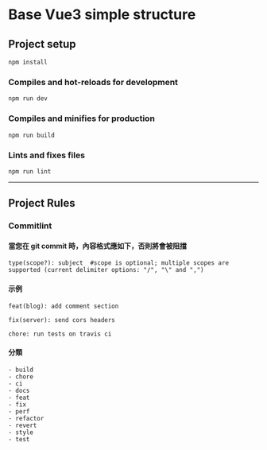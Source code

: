 # Base Vue3 simple structure

## Project setup

```
npm install
```

### Compiles and hot-reloads for development

```
npm run dev
```

### Compiles and minifies for production

```
npm run build
```

### Lints and fixes files

```
npm run lint
```

---

## Project Rules

### Commitlint

#### 當您在 git commit 時，內容格式應如下，否則將會被阻擋

```
type(scope?): subject  #scope is optional; multiple scopes are supported (current delimiter options: "/", "\" and ",")
```

#### 示例

```
feat(blog): add comment section
```

```
fix(server): send cors headers
```

```
chore: run tests on travis ci
```

#### 分類

```
- build
- chore
- ci
- docs
- feat
- fix
- perf
- refactor
- revert
- style
- test
```
